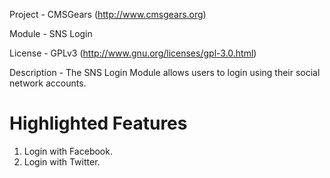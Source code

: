Project 	- CMSGears (http://www.cmsgears.org)

Module  	- SNS Login

License 	- GPLv3 (http://www.gnu.org/licenses/gpl-3.0.html)

Description - The SNS Login Module allows users to login using their social network accounts.

Highlighted Features
=========================================
1. Login with Facebook.
2. Login with Twitter.
